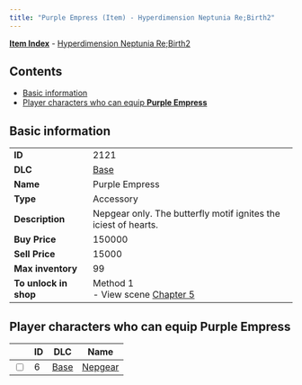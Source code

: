 ```yaml
---
title: "Purple Empress (Item) - Hyperdimension Neptunia Re;Birth2"
---
```


[**Item Index**](/neptunia/rb2/item/index.html) - [Hyperdimension Neptunia Re;Birth2](/neptunia/rb2)

## Contents

- [Basic information](#basic-information)
- [Player characters who can equip **Purple Empress**](#player-characters-who-can-equip-purple-empress)

## Basic information

|   |   |
| -- | -- |
| **ID** | 2121 |
| **DLC** | [Base](/neptunia/rb2/dlc/0-base.html) |
| **Name** | Purple Empress |
| **Type** | Accessory |
| **Description** | Nepgear only. The butterfly motif ignites the iciest of hearts. |
| **Buy Price** | 150000 |
| **Sell Price** | 15000 |
| **Max inventory** | 99 |
| **To unlock in shop** | Method 1<br />- View scene [Chapter 5](/neptunia/rb2/scene/0-351-chapter-5.html) |

## Player characters who can equip **Purple Empress**

|    | ID | DLC | Name |
| -- | -- | --- | ---- |
| <input type="checkbox" id="rb2-player-0-6" class="trackbox" /> | 6 | [Base](/neptunia/rb2/dlc/0-base.html) | [Nepgear](/neptunia/rb2/player/0-6-nepgear.html) |